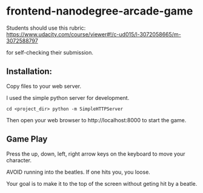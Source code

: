 frontend-nanodegree-arcade-game
===============================

Students should use this rubric: https://www.udacity.com/course/viewer#!/c-ud015/l-3072058665/m-3072588797

for self-checking their submission.

Installation:
-------------

Copy files to your web server.

I used the simple python server for development.

`cd <project_dir>
python -m SimpleHTTPServer`

Then open your web browser to http://localhost:8000 to start the game.

Game Play
---------

Press the up, down, left, right arrow keys on the keyboard to move your character.

AVOID running into the beatles. If one hits you, you loose.

Your goal is to make it to the top of the screen without geting hit by a beatle.

